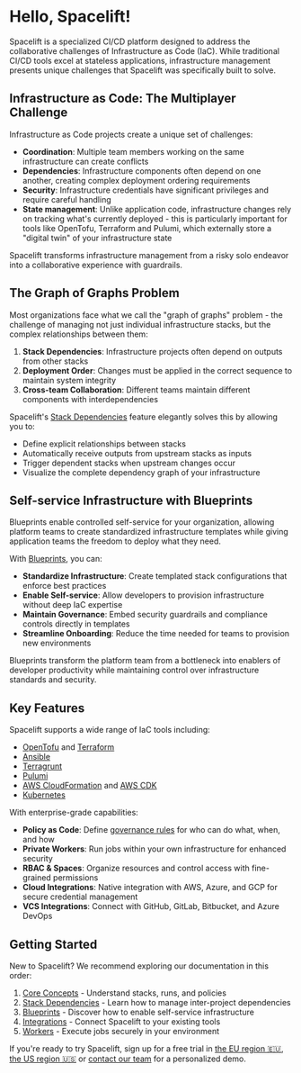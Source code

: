 # Hello, Spacelift!

Spacelift is a specialized CI/CD platform designed to address the collaborative challenges of Infrastructure as Code (IaC). While traditional CI/CD tools excel at stateless applications, infrastructure management presents unique challenges that Spacelift was specifically built to solve.

## Infrastructure as Code: The Multiplayer Challenge

Infrastructure as Code projects create a unique set of challenges:

- **Coordination**: Multiple team members working on the same infrastructure can create conflicts
- **Dependencies**: Infrastructure components often depend on one another, creating complex deployment ordering requirements
- **Security**: Infrastructure credentials have significant privileges and require careful handling
- **State management**: Unlike application code, infrastructure changes rely on tracking what's currently deployed - this is particularly important for tools like OpenTofu, Terraform and Pulumi, which externally store a "digital twin" of your infrastructure state

Spacelift transforms infrastructure management from a risky solo endeavor into a collaborative experience with guardrails.

## The Graph of Graphs Problem

Most organizations face what we call the "graph of graphs" problem - the challenge of managing not just individual infrastructure stacks, but the complex relationships between them:

1. **Stack Dependencies**: Infrastructure projects often depend on outputs from other stacks
2. **Deployment Order**: Changes must be applied in the correct sequence to maintain system integrity
3. **Cross-team Collaboration**: Different teams maintain different components with interdependencies

Spacelift's [Stack Dependencies](concepts/stack/stack-dependencies.md) feature elegantly solves this by allowing you to:

- Define explicit relationships between stacks
- Automatically receive outputs from upstream stacks as inputs
- Trigger dependent stacks when upstream changes occur
- Visualize the complete dependency graph of your infrastructure

## Self-service Infrastructure with Blueprints

Blueprints enable controlled self-service for your organization, allowing platform teams to create standardized infrastructure templates while giving application teams the freedom to deploy what they need.

With [Blueprints](concepts/blueprint/README.md), you can:

- **Standardize Infrastructure**: Create templated stack configurations that enforce best practices
- **Enable Self-service**: Allow developers to provision infrastructure without deep IaC expertise
- **Maintain Governance**: Embed security guardrails and compliance controls directly in templates
- **Streamline Onboarding**: Reduce the time needed for teams to provision new environments

Blueprints transform the platform team from a bottleneck into enablers of developer productivity while maintaining control over infrastructure standards and security.

## Key Features

Spacelift supports a wide range of IaC tools including:

- [OpenTofu](https://opentofu.org/) and [Terraform](vendors/terraform/README.md)
- [Ansible](vendors/ansible/README.md)
- [Terragrunt](vendors/terragrunt/README.md)
- [Pulumi](vendors/pulumi/README.md)
- [AWS CloudFormation](vendors/cloudformation/README.md) and [AWS CDK](vendors/cloudformation/integrating-with-cdk.md)
- [Kubernetes](vendors/kubernetes/README.md)

With enterprise-grade capabilities:

- **Policy as Code**: Define [governance rules](concepts/policy/README.md) for who can do what, when, and how
- **Private Workers**: Run jobs within your own infrastructure for enhanced security
- **RBAC & Spaces**: Organize resources and control access with fine-grained permissions
- **Cloud Integrations**: Native integration with AWS, Azure, and GCP for secure credential management
- **VCS Integrations**: Connect with GitHub, GitLab, Bitbucket, and Azure DevOps

## Getting Started

New to Spacelift? We recommend exploring our documentation in this order:

1. [Core Concepts](concepts/stack/README.md) - Understand stacks, runs, and policies
2. [Stack Dependencies](concepts/stack/stack-dependencies.md) - Learn how to manage inter-project dependencies
3. [Blueprints](concepts/blueprint/README.md) - Discover how to enable self-service infrastructure
4. [Integrations](integrations/source-control/README.md) - Connect Spacelift to your existing tools
5. [Workers](concepts/worker-pools/README.md) - Execute jobs securely in your environment

If you're ready to try Spacelift, sign up for a free trial in [the EU region 🇪🇺](https://spacelift.io/free-trial), [the US region 🇺🇸](https://spacelift.io/free-trial) or [contact our team](https://spacelift.io/contact) for a personalized demo.
